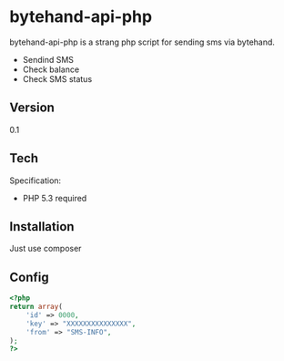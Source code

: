 bytehand-api-php
=========

bytehand-api-php is a strang php script for sending sms via bytehand.

  - Sendind SMS 
  - Check balance
  - Check SMS status

Version
----

0.1

Tech
-----------

Specification:

* PHP 5.3 required

Installation
--------------
Just use composer

Config
--------------

```php
<?php
return array(
    'id' => 0000,
    'key' => "XXXXXXXXXXXXXXX",
    'from' => "SMS-INFO",
);
?>
```





    